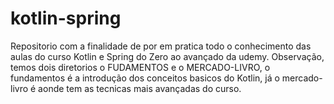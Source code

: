 # kotlin-spring
Repositorio com a finalidade de por em pratica todo o conhecimento das aulas do curso Kotlin e Spring do Zero ao avançado da udemy.
Observação, temos dois diretorios o FUDAMENTOS e o MERCADO-LIVRO, o fundamentos é a introdução dos conceitos basicos do Kotlin, já o mercado-livro é aonde tem as tecnicas mais avançadas do curso.

